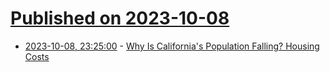 # [Published on 2023-10-08](index.md)

* [2023-10-08, 23:25:00](https://news.slashdot.org/story/23/10/08/2322243/why-is-californias-population-falling-housing-costs?utm_source=rss1.0mainlinkanon&utm_medium=feed) - [Why Is California's Population Falling?  Housing Costs](https://news.slashdot.org/story/23/10/08/2322243/why-is-californias-population-falling-housing-costs?utm_source=rss1.0mainlinkanon&utm_medium=feed)
